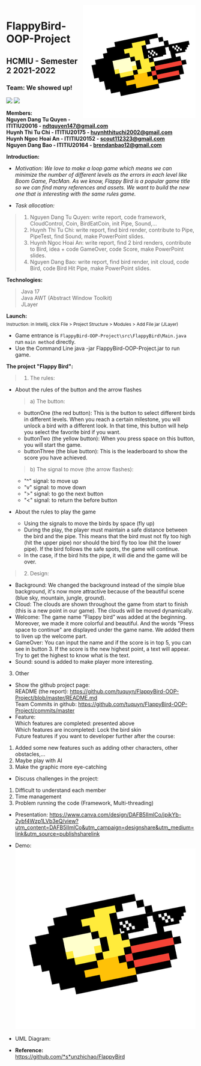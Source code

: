 <img src="src/resources/icon.png" align="right" width="300" height="300"/>

# FlappyBird-OOP-Project
## HCMIU - Semester 2 2021-2022
### Team: We showed up!
![](https://img.shields.io/badge/java-17-blue)
![](https://img.shields.io/badge/game-FlappyBird-brightgreen)

**Members:**  
**Nguyen Dang Tu Quyen - ITITIU20016 - ndtquyen147@gmail.com**  
**Huynh Thi Tu Chi - ITITIU20175 - huynhthituchi2002@gmail.com**  
**Huynh Ngoc Hoai An - ITITIU20152 - scout112323@gmail.com**  
**Nguyen Dang Bao - ITITIU20164 - brendanbao12@gmail.com**

**Introduction:**
* *Motivation: We love to make a loop game which means we can minimize the number of different levels as the errors in each level like Boom Game, PacMan.
  As we know, Flappy Bird is a popular game title so we can find many references and assets. We want to build the new one that is interesting with the same rules game.*  


* *Task allocation:*
>1. Nguyen Dang Tu Quyen: write report, code framework, CloudControl, Coin, BirdEatCoin, init Pipe, Sound,...
>2. Huynh Thi Tu Chi: write report, find bird render, contribute to Pipe, PipeTest, find Sound, make PowerPoint slides.  
>3. Huynh Ngoc Hoai An: write report, find 2 bird renders, contribute to Bird, idea + code GameOver, code Score, make PowerPoint slides.
>4. Nguyen Dang Bao: write report, find bird render, init cloud, code Bird, code Bird Hit Pipe, make PowerPoint slides.

**Technologies:**
> Java 17  
> Java AWT (Abstract Window Toolkit)  
> JLayer

**Launch:**  
<sub> Instruction: in Intellij, click File > Project Structure > Modules > Add File jar (JLayer)</sub>
- Game entrance is `FlappyBird-OOP-Project\src\FlappyBird\Main.java` run `main method` directly.
- Use the Command Line java -jar FlappyBird-OOP-Project.jar to run game.

**The project "Flappy Bird":**
> 1. The rules:
- About the rules of the button and the arrow flashes
  > a) The button:
    + buttonOne (the red button): This is the button to select different birds in different levels. When you reach a certain milestone, you will unlock a bird with          a different look. In that time, this button will help you select the favorite bird if you want.
    + buttonTwo (the yellow button): When you press space on this button, you will start the game.
    + buttonThree (the blue button): This is the leaderboard to show the score you have achieved.

  > b) The signal to move (the arrow flashes):
    + "^" signal: to move up
    + "v" signal: to move down
    + ">" signal: to go the next button
    + "<" signal: to return the before button
- About the rules to play the game
    + Using the signals to move the birds by space (fly up)
    + During the play, the player must maintain a safe distance between the bird and the pipe. This means that the bird must not fly too high (hit the upper pipe)           nor should the bird fly too low (hit the lower pipe). If the bird follows the safe spots, the game will continue.
    + In the case, if the bird hits the pipe, it will die and the game will be over.
> 2. Design:
- Background: We changed the background instead of the simple blue background, it's now more attractive because of the beautiful scene (blue sky, mountain, jungle,       ground).
- Cloud: The clouds are shown throughout the game from start to finish (this is a new point in our game). The clouds will be moved dynamically.
- Welcome: The game name “Flappy bird” was added at the beginning. Moreover, we made it more colorful and beautiful. And the words "Press space to continue" are         displayed under the game name. We added them to liven up the welcome part.
- GameOver: You can input the name and if the score is in top 5, you can see in button 3. If the score is the new highest point, a text will appear. Try to get the highest to know what is the text.  
- Sound: sound is added to make player more interesting.  
3. Other
* Show the github project page:  
README (the report): https://github.com/tuquyn/FlappyBird-OOP-Project/blob/master/README.md  
Team Commits in github: https://github.com/tuquyn/FlappyBird-OOP-Project/commits/master  
* Feature:  
  Which features are completed: presented above   
  Which features are incompleted: Lock the bird skin  
  Future features if you want to developer further after the course:
1. Added some new features such as adding other characters, other obstacles,...
2. Maybe play with AI
3. Make the graphic more eye-catching
* Discuss challenges in the project:  
1. Difficult to understand each member
2. Time management
3. Problem running the code
  (Framework, Multi-threading)
* Presentation: https://www.canva.com/design/DAFB5IImlCo/jpikYb-2ybf4Wzp1LVb3eQ/view?utm_content=DAFB5IImlCo&utm_campaign=designshare&utm_medium=link&utm_source=publishsharelink

* Demo:
[![IMAGE ALT TEXT HERE](https://github.com/tuquyn/FlappyBird-OOP-Project/blob/master/src/resources/icon.png)](https://youtu.be/DRmF7pDvQPs)


* UML Diagram:  

* **Reference:**  
https://github.com/*s*unzhichao/FlappyBird